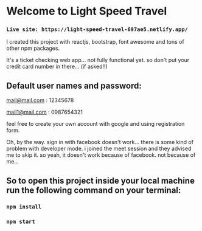 # Welcome to Light Speed Travel
### `Live site: https://light-speed-travel-697ae5.netlify.app/`

I created this project with reactjs, bootstrap, font awesome and tons of other npm packages. 

It's a ticket checking web app... not fully functional yet. so don't put your credit card number in there... (if asked!!)

## Default user names and password: 

mail@mail.com : 12345678

mail1@mail.com : 0987654321

feel free to create your own account with google and using registration form.

Oh, by the way. sign in with facebook doesn't work... there is some kind of problem with developer mode. i joined the meet session and they advised me to skip it. so yeah, it doesn't work because of facebook. not because of me... 

## So to open this project inside your local machine run the following command on your terminal: 
### `npm install`
### `npm start`
